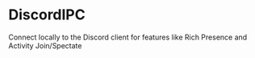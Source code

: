 # DiscordIPC
Connect locally to the Discord client for features like Rich Presence and Activity Join/Spectate
